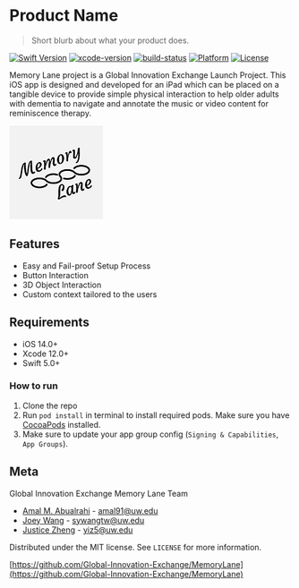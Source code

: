 # Product Name
> Short blurb about what your product does.

[![Swift Version][swift-image]][swift-url]
[![xcode-version][xcode-image]][xcode-url]
[![build-status][build-image]][build-url]
[![Platform][platform-image]][platform-url]
[![License][license-image]][license-url]

Memory Lane project is a Global Innovation Exchange Launch Project. This iOS app is designed and developed for an iPad which can be placed on a tangible device to provide simple physical interaction to help older adults with dementia to navigate and annotate the music or video content for reminiscence therapy.

![](MemoryLane/Assets.xcassets/AppIcon.appiconset/167.png)

## Features

- Easy and Fail-proof Setup Process
- Button Interaction
- 3D Object Interaction
- Custom context tailored to the users

## Requirements

- iOS 14.0+
- Xcode 12.0+
- Swift 5.0+

### How to run

1. Clone the repo
2. Run ```pod install``` in terminal to install required pods. Make sure you have [CocoaPods](https://guides.cocoapods.org/using/getting-started.html) installed.
2. Make sure to update your app group config (```Signing & Capabilities```, ```App Groups```).


## Meta

Global Innovation Exchange Memory Lane Team
- [Amal M. Abualrahi](https://github.com/AmalTurtle) - amal91@uw.edu
- [Joey Wang](https://github.com/JoeyWangTW) - sywangtw@uw.edu
- [Justice Zheng](https://github.com/qpskcn1) - yiz5@uw.edu

Distributed under the MIT license. See ``LICENSE`` for more information.

[https://github.com/Global-Innovation-Exchange/MemoryLane](https://github.com/Global-Innovation-Exchange/MemoryLane)

[swift-image]:https://img.shields.io/badge/swift-5.x-ea7a50.svg?logo=swift
[swift-url]: https://swift.org/
[license-image]: https://img.shields.io/badge/License-MIT-blue.svg
[license-url]: LICENSE
[build-image]: https://github.com/Global-Innovation-Exchange/MemoryLane/workflows/Build%20Test/badge.svg
[build-url]: https://github.com/backslash-f/simage/actions
[platform-image]: https://img.shields.io/cocoapods/p/LFAlertController.svg?style=flat
[platform-url]: http://cocoapods.org/pods/LFAlertController
[xcode-image]: https://img.shields.io/badge/xcode-12.0.1-brightgreen
[xcode-url]: https://developer.apple.com/xcode/